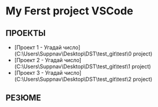 # My Ferst project VSCode


## ПРОЕКТЫ

* [Проект 1 - Угадай число](C:\Users\Suppnav\Desktop\DST\test_git\test\0 project)
* [Проект 2 - Угадай число](C:\Users\Suppnav\Desktop\DST\test_git\test\1 project)
* [Проект 3 - Угадай число](C:\Users\Suppnav\Desktop\DST\test_git\test\2 project)

## РЕЗЮМЕ